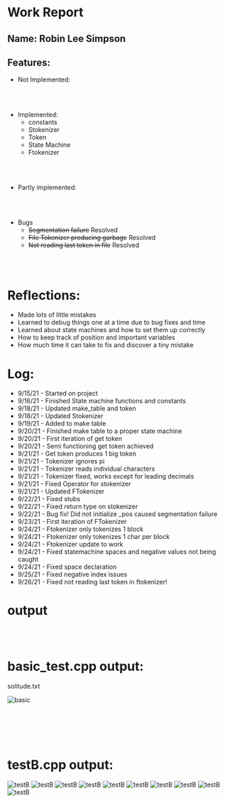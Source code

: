 
# Work Report

## Name: Robin Lee Simpson

## Features:

- Not Implemented:

<br><br>

- Implemented:
  - constants
  - Stokenizer
  - Token
  - State Machine
  - Ftokenizer

<br><br>

- Partly implemented:

<br><br>

- Bugs
  - ~~Segmentation failure~~ Resolved
  - ~~File Tokenizer producing garbage~~ Resolved
  - ~~Not reading last token in file~~ Resolved

<br><br>

# Reflections:

- Made lots of little mistakes
- Learned to debug things one at a time due to bug fixes and time
- Learned about state machines and how to set them up correctly
- How to keep track of position and important variables
- How much time it can take to fix and discover a tiny mistake


# Log:
- 9/15/21 - Started on project
- 9/16/21 - Finished State machine functions and constants
- 9/18/21 - Updated make_table and token
- 9/18/21 - Updated Stokenizer
- 9/19/21 - Added to make table
- 9/20/21 - Finished make table to a proper state machine
- 9/20/21 - First iteration of get token
- 9/20/21 - Semi functioning get token achieved
- 9/21/21 - Get token produces 1 big token
- 9/21/21 - Tokenizer ignores pi
- 9/21/21 - Tokenizer reads individual characters
- 9/21/21 - Tokenizer fixed, works except for leading decimals
- 9/21/21 - Fixed Operator for stokenizer
- 9/21/21 - Updated FTokenizer
- 9/22/21 - Fixed stubs
- 9/22/21 - Fixed return type on stokenizer
- 9/22/21 - Bug fix! Did not initialize _pos caused segmentation failure
- 9/23/21 - First iteration of FTokenizer
- 9/24/21 - Ftokenizer only tokenizes 1 block
- 9/24/21 - Ftokenizer only tokenizes 1 char per block
- 9/24/21 - Ftokenizer update to work
- 9/24/21 - Fixed statemachine spaces and negative values not being caught
- 9/24/21 - Fixed space declaration
- 9/25/21 - Fixed negative index issues
- 9/26/21 - Fixed not reading last token in ftokenizer!



# **output**

<br/><br/>

# basic_test.cpp output:

solitude.txt

![basic](https://i.imgur.com/OwI8Bml.png)


<br/><br/><br/><br/>

# testB.cpp output:


![testB](https://i.imgur.com/da4gfUy.png)
![testB](https://i.imgur.com/bDdAjjX.png)
![testB](https://i.imgur.com/UqPkhvY.png)
![testB](https://i.imgur.com/FzY8pFa.png)
![testB](https://i.imgur.com/YmRkZfR.png)
![testB](https://i.imgur.com/HQAZ10L.png)
![testB](https://i.imgur.com/EtUfNA5.png)
![testB](https://i.imgur.com/b84wYPB.png)
![testB](https://i.imgur.com/KswkpHF.png)
![testB](https://i.imgur.com/UqII2FY.png)

<br/><br/><br/><br/>



